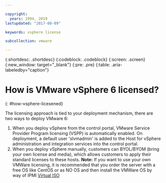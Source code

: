 ```yaml
---

copyright:
  years: 1994, 2019
lastupdated: "2017-08-09"

keywords: vsphere license

subcollection: vmware

---
```


{:shortdesc: .shortdesc}
{:codeblock: .codeblock}
{:screen: .screen}
{:new_window: target="_blank"}
{:pre: .pre}
{:table: .aria-labeledby="caption"}

# How is VMware vSphere 6 licensed?
{: #how-vsphere-licesened}

The licensing approach is tied to your deployment mechanism, there are two ways to deploy VMware 6:

1. When you deploy vSphere from the control portal, VMware Service Provider Program licensing (VSPP) is automatically enabled. On deployment, a default user 'slvmadmin' is added to the Host for vSphere administration and integration services into the control portal.
2. When you deploy vSphere manually, customers can BYOL/BYOM (bring your own license and media), which allows customers to apply their standard licenses to these hosts. **Note:** If you want to use your own VMWare licensing, it is recommended that you order the server with a free OS like CentOS or as NO OS and then install the VMWare OS by way of IPMI [Virtual ISO](/bare-metal?topic=bare-metal-mounting-an-iso-on-a-bare-metal-server)
